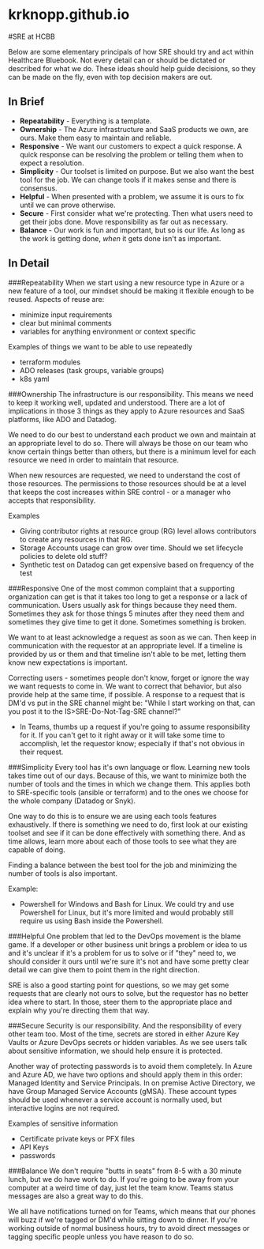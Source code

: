# krknopp.github.io
#SRE at HCBB

Below are some elementary principals of how SRE should try and act within Healthcare Bluebook.  Not every detail can or should be dictated or described for what we do. These ideas should help guide decisions, so they can be made on the fly, even with top decision makers are out.

## In Brief
* **Repeatability** - Everything is a template.  
* **Ownership** - The Azure infrastructure and SaaS products we own, are ours. Make them easy to maintain and reliable.
* **Responsive** - We want our customers to expect a quick response.  A quick response can be resolving the problem or telling them when to expect a resolution. 
* **Simplicity** - Our toolset is limited on purpose.  But we also want the best tool for the job. We can change tools if it makes sense and there is consensus.
* **Helpful** -  When presented with a problem, we assume it is ours to fix until we can prove otherwise.
* **Secure** - First consider what we're protecting.  Then what users need to get their jobs done.  Move responsibility as far out as necessary.
* **Balance** - Our work is fun and important, but so is our life.  As long as the work is getting done, _when_ it gets done isn't as important.

## In Detail
###Repeatability
When we start using a new resource type in Azure or a new feature of a tool, our mindset should be making it flexible enough to be reused.  Aspects of reuse are:
* minimize input requirements
* clear but minimal comments
* variables for anything environment or context specific

Examples of things we want to be able to use repeatedly

- terraform modules
- ADO releases (task groups, variable groups)
- k8s yaml

###Ownership
The infrastructure is our responsibility. This means we need to keep it working well, updated and understood.  There are a lot of implications in those 3 things as they apply to Azure resources and SaaS platforms, like ADO and Datadog.

We need to do our best to understand each product we own and maintain at an appropriate level to do so.  There will always be those on our team who know certain things better than others, but there is a minimum level for each resource we need in order to maintain that resource.

When new resources are requested, we need to understand the cost of those resources. The permissions to those resources should be at a level that keeps the cost increases within SRE control - or a manager who accepts that responsibility.  

Examples
- Giving contributor rights at resource group (RG) level allows contributors to create any resources in that RG.
- Storage Accounts usage can grow over time. Should we set lifecycle policies to delete old stuff?
- Synthetic test on Datadog can get expensive based on frequency of the test


###Responsive
One of the most common complaint that a supporting organization can get is that it takes too long to get a response or a lack of communication.  Users usually ask for things because they need them.  Sometimes they ask for those things 5 minutes after they need them and sometimes they give time to get it done.  Sometimes something is broken.

We want to at least acknowledge a request as soon as we can.  Then keep in communication with the requestor at an appropriate level. If a timeline is provided by us or them and that timeline isn't able to be met, letting them know new expectations is important.

Correcting users - sometimes people don't know, forget or ignore the way we want requests to come in.  We want to correct that behavior, but also provide help at the same time, if possible.  A response to a request that is DM'd vs put in the SRE channel might be: "While I start working on that, can you post it to the IS>SRE-Do-Not-Tag-SRE channel?"

* In Teams, thumbs up a request if you're going to assume responsibility for it.  If you can't get to it right away or it will take some time to accomplish, let the requestor know; especially if that's not obvious in their request.

###Simplicity
Every tool has it's own language or flow.  Learning new tools takes time out of our days.  Because of this, we want to minimize both the number of tools and the times in which we change them.  This applies both to SRE-specific tools (ansible or terraform) and to the ones we choose for the whole company (Datadog or Snyk).

One way to do this is to ensure we are using each tools features exhaustively.  If there is something we need to do, first look at our existing toolset and see if it can be done effectively with something there.  And as time allows, learn more about each of those tools to see what they are capable of doing.

Finding a balance between the best tool for the job and minimizing the number of tools is also important.  

Example:
* Powershell for Windows and Bash for Linux. We could try and use Powershell for Linux, but it's more limited and would probably still require us using Bash inside the Powershell.  

###Helpful
One problem that led to the DevOps movement is the blame game.  If a developer or other business unit brings a problem or idea to us and it's unclear if it's a problem for us to solve or if "they" need to, we should consider it ours until we're sure it's not and have some pretty clear detail we can give them to point them in the right direction.

SRE is also a good starting point for questions, so we may get some requests that are clearly not ours to solve, but the requestor has no better idea where to start.  In those, steer them to the appropriate place and explain why you're directing them that way.

###Secure
Security is our responsibility.  And the responsibility of every other team too.  Most of the time, secrets are stored in either Azure Key Vaults or Azure DevOps secrets or hidden variables.  As we see users talk about sensitive information, we should help ensure it is protected.

Another way of protecting passwords is to avoid them completely.  In Azure and Azure AD, we have two options and should apply them in this order: Managed Identity and Service Principals. In on premise Active Directory, we have Group Managed Service Accounts (gMSA).  These account types should be used whenever a service account is normally used, but interactive logins are not required.

Examples of sensitive information
* Certificate private keys or PFX files
* API Keys
* passwords

###Balance
We don't require "butts in seats" from 8-5 with a 30 minute lunch, but we do have work to do.  If you're going to be away from your computer at a weird time of day, just let the team know.  Teams status messages are also a great way to do this.

We all have notifications turned on for Teams, which means that our phones will buzz if we're tagged or DM'd while sitting down to dinner. If you're working outside of normal business hours, try to avoid direct messages or tagging specific people unless you have reason to do so.
